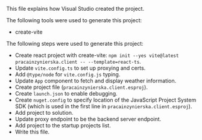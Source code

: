 This file explains how Visual Studio created the project.

The following tools were used to generate this project:
- create-vite

The following steps were used to generate this project:
- Create react project with create-vite: `npm init --yes vite@latest pracainzynierska.client -- --template=react-ts`.
- Update `vite.config.ts` to set up proxying and certs.
- Add `@type/node` for `vite.config.js` typing.
- Update `App` component to fetch and display weather information.
- Create project file (`pracainzynierska.client.esproj`).
- Create `launch.json` to enable debugging.
- Create `nuget.config` to specify location of the JavaScript Project System SDK (which is used in the first line in `pracainzynierska.client.esproj`).
- Add project to solution.
- Update proxy endpoint to be the backend server endpoint.
- Add project to the startup projects list.
- Write this file.
